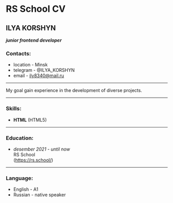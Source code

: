 # RS School CV

## **ILYA KORSHYN**

**_junior frontend developer_**

### **Contacts:**

- location - Minsk
- telegram - @ILYA_KORSHYN
- email - ily8340@mail.ru

---

My goal gain experience in the development of diverse projects.


---

### **Skills:**

- **HTML** (HTML5)

---

### **Education:**

- _desember 2021 - until now_  
  RS School  
  (https://rs.school/)

---

### **Language:**

- English - A1
- Russian - native speaker
